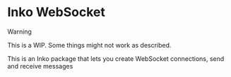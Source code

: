 # Inko WebSocket
> [!WARNING]  
> This is a WIP. Some things might not work as described.

This is an Inko package that lets you create WebSocket connections, send and receive messages

